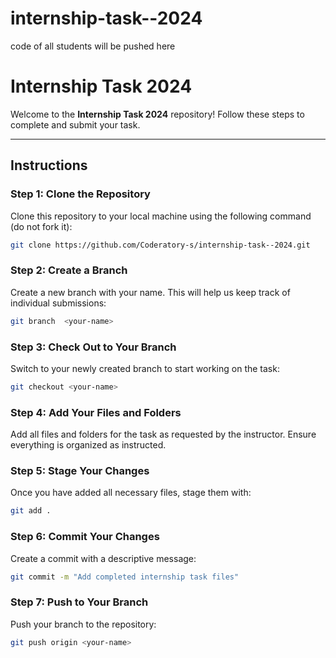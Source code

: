 # internship-task--2024

code of all students will be pushed here

# Internship Task 2024

Welcome to the **Internship Task 2024** repository! Follow these steps to complete and submit your task.

---

## Instructions

### Step 1: Clone the Repository

Clone this repository to your local machine using the following command (do not fork it):

```bash
git clone https://github.com/Coderatory-s/internship-task--2024.git
```

### Step 2: Create a Branch

Create a new branch with your name. This will help us keep track of individual submissions:

```bash
git branch  <your-name>
```

### Step 3: Check Out to Your Branch

Switch to your newly created branch to start working on the task:

```bash
git checkout <your-name>
```

### Step 4: Add Your Files and Folders

Add all files and folders for the task as requested by the instructor. Ensure everything is organized as instructed.

### Step 5: Stage Your Changes

Once you have added all necessary files, stage them with:

```bash
git add .
```

### Step 6: Commit Your Changes

Create a commit with a descriptive message:

```bash
git commit -m "Add completed internship task files"
```

### Step 7: Push to Your Branch

Push your branch to the repository:

```bash
git push origin <your-name>
```
